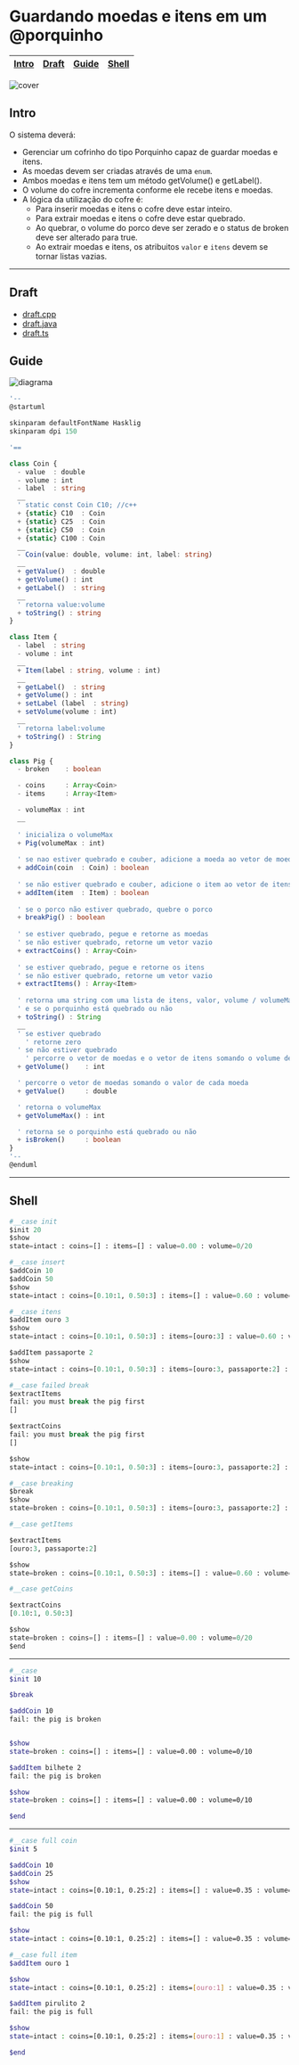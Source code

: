 # Guardando moedas e itens em um @porquinho

<!-- toch -->
[Intro](#intro) | [Draft](#draft) | [Guide](#guide) | [Shell](#shell)
-- | -- | -- | --
<!-- toch -->

![cover](https://raw.githubusercontent.com/qxcodepoo/arcade/master/base/porquinho/cover.jpg)

## Intro

O sistema deverá:

- Gerenciar um cofrinho do tipo Porquinho capaz de guardar moedas e itens.
- As moedas devem ser criadas através de uma `enum`.
- Ambos moedas e itens tem um método getVolume() e getLabel().
- O volume do cofre incrementa conforme ele recebe itens e moedas.
- A lógica da utilização do cofre é:
  - Para inserir moedas e itens o cofre deve estar inteiro.
  - Para extrair moedas e itens o cofre deve estar quebrado.
  - Ao quebrar, o volume do porco deve ser zerado e o status de broken deve ser alterado para true.
  - Ao extrair moedas e itens, os atribuitos `valor` e `itens` devem se tornar listas vazias.

***

## Draft

- [draft.cpp](https://github.com/qxcodepoo/arcade/blob/master/base/porquinho/.cache/draft.cpp)
- [draft.java](https://github.com/qxcodepoo/arcade/blob/master/base/porquinho/.cache/draft.java)
- [draft.ts](https://github.com/qxcodepoo/arcade/blob/master/base/porquinho/.cache/draft.ts)

## Guide

![diagrama](https://raw.githubusercontent.com/qxcodepoo/arcade/master/base/porquinho/diagrama.png)

<!-- load diagrama.puml fenced=ts:filter -->

```ts
'--
@startuml

skinparam defaultFontName Hasklig
skinparam dpi 150

'==

class Coin {
  - value  : double
  - volume : int
  - label  : string
  __
  ' static const Coin C10; //c++
  + {static} C10  : Coin
  + {static} C25  : Coin
  + {static} C50  : Coin
  + {static} C100 : Coin
  __
  - Coin(value: double, volume: int, label: string)
  __
  + getValue()  : double
  + getVolume() : int
  + getLabel()  : string
  __
  ' retorna value:volume
  + toString() : string
}

class Item {
  - label  : string
  - volume : int
  __
  + Item(label : string, volume : int)
  __
  + getLabel()  : string
  + getVolume() : int
  + setLabel (label  : string)
  + setVolume(volume : int)
  __
  ' retorna label:volume
  + toString() : String
}

class Pig {
  - broken    : boolean

  - coins     : Array<Coin>
  - items     : Array<Item>

  - volumeMax : int
  __
  
  ' inicializa o volumeMax
  + Pig(volumeMax : int)
  
  ' se nao estiver quebrado e couber, adicione a moeda ao vetor de moedas
  + addCoin(coin  : Coin) : boolean
  
  ' se não estiver quebrado e couber, adicione o item ao vetor de itens
  + addItem(item  : Item) : boolean
  
  ' se o porco não estiver quebrado, quebre o porco
  + breakPig() : boolean
  
  ' se estiver quebrado, pegue e retorne as moedas
  ' se não estiver quebrado, retorne um vetor vazio
  + extractCoins() : Array<Coin>
  
  ' se estiver quebrado, pegue e retorne os itens
  ' se não estiver quebrado, retorne um vetor vazio
  + extractItems() : Array<Item>
  
  ' retorna uma string com uma lista de itens, valor, volume / volumeMax, 
  ' e se o porquinho está quebrado ou não
  + toString() : String
  __
  ' se estiver quebrado
    ' retorne zero
  ' se não estiver quebrado
    ' percorre o vetor de moedas e o vetor de itens somando o volume de cada um
  + getVolume()    : int

  ' percorre o vetor de moedas somando o valor de cada moeda
  + getValue()     : double

  ' retorna o volumeMax
  + getVolumeMax() : int

  ' retorna se o porquinho está quebrado ou não
  + isBroken()     : boolean
}
'--
@enduml

```

<!-- load -->

***

## Shell

```py
#__case init
$init 20
$show
state=intact : coins=[] : items=[] : value=0.00 : volume=0/20

#__case insert
$addCoin 10
$addCoin 50
$show
state=intact : coins=[0.10:1, 0.50:3] : items=[] : value=0.60 : volume=4/20

#__case itens
$addItem ouro 3
$show
state=intact : coins=[0.10:1, 0.50:3] : items=[ouro:3] : value=0.60 : volume=7/20

$addItem passaporte 2
$show
state=intact : coins=[0.10:1, 0.50:3] : items=[ouro:3, passaporte:2] : value=0.60 : volume=9/20

#__case failed break
$extractItems
fail: you must break the pig first
[]

$extractCoins
fail: you must break the pig first
[]

$show
state=intact : coins=[0.10:1, 0.50:3] : items=[ouro:3, passaporte:2] : value=0.60 : volume=9/20

#__case breaking
$break
$show
state=broken : coins=[0.10:1, 0.50:3] : items=[ouro:3, passaporte:2] : value=0.60 : volume=0/20

#__case getItems

$extractItems
[ouro:3, passaporte:2]

$show
state=broken : coins=[0.10:1, 0.50:3] : items=[] : value=0.60 : volume=0/20

#__case getCoins

$extractCoins
[0.10:1, 0.50:3]

$show
state=broken : coins=[] : items=[] : value=0.00 : volume=0/20
$end
```

***

```sh
#__case
$init 10

$break

$addCoin 10
fail: the pig is broken


$show
state=broken : coins=[] : items=[] : value=0.00 : volume=0/10

$addItem bilhete 2
fail: the pig is broken

$show
state=broken : coins=[] : items=[] : value=0.00 : volume=0/10

$end
```

***

```sh
#__case full coin
$init 5

$addCoin 10
$addCoin 25
$show
state=intact : coins=[0.10:1, 0.25:2] : items=[] : value=0.35 : volume=3/5

$addCoin 50
fail: the pig is full

$show
state=intact : coins=[0.10:1, 0.25:2] : items=[] : value=0.35 : volume=3/5

#__case full item
$addItem ouro 1

$show
state=intact : coins=[0.10:1, 0.25:2] : items=[ouro:1] : value=0.35 : volume=4/5

$addItem pirulito 2
fail: the pig is full

$show
state=intact : coins=[0.10:1, 0.25:2] : items=[ouro:1] : value=0.35 : volume=4/5

$end
```
